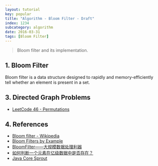 ```yaml
---
layout: tutorial
key: popular
title: "Algorithm - Bloom Filter - Draft"
index: 1234
subcategory: algorithm
date: 2016-03-31
tags: [Bloom Filter]
---
```


> Bloom filter and its implementation.

## 1. Bloom Filter
Bloom filter is a data structure designed to rapidly and memory-efficiently tell whether an element is present in a set.

## 3. Directed Graph Problems
* [LeetCode 46 - Permutations](https://leetcode.com/problems/permutations/)

## 4. References
* [Bloom filter - Wikipedia](https://en.wikipedia.org/wiki/Bloom_filter)
* [Bloom Filters by Example](https://llimllib.github.io/bloomfilter-tutorial/)
* [BloomFilter——大规模数据处理利器](http://www.cnblogs.com/heaad/archive/2011/01/02/1924195.html)
* [如何判断一个元素在亿级数据中是否存在？](https://mp.weixin.qq.com/s/b5bIcNAc-f3c5eQCv9bWMg)
* [Java Core Sprout](https://crossoverjie.top/JCSprout/#/?id=introduction)
